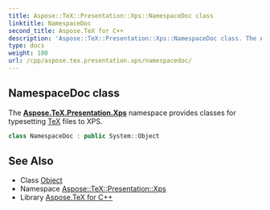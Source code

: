 ```yaml
---
title: Aspose::TeX::Presentation::Xps::NamespaceDoc class
linktitle: NamespaceDoc
second_title: Aspose.TeX for C++
description: 'Aspose::TeX::Presentation::Xps::NamespaceDoc class. The Aspose.TeX.Presentation.Xps namespace provides classes for typesetting TeX files to XPS in C++.'
type: docs
weight: 100
url: /cpp/aspose.tex.presentation.xps/namespacedoc/
---
```

## NamespaceDoc class


The **[Aspose.TeX.Presentation.Xps](../)** namespace provides classes for typesetting [TeX](../../aspose.tex/) files to XPS.

```cpp
class NamespaceDoc : public System::Object
```

## See Also

* Class [Object](../../system/object/)
* Namespace [Aspose::TeX::Presentation::Xps](../)
* Library [Aspose.TeX for C++](../../)
